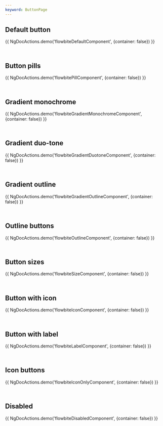 ```yaml
---
keyword: ButtonPage
---
```


## Default button

{{ NgDocActions.demo('flowbiteDefaultComponent', {container: false}) }}

```angular-html file="./_default.component.ts"#L10-L16 group="default" name="html"

```

```angular-ts file="./_default.component.ts"#L1-L1 group="default" name="typescript"

```

## Button pills

{{ NgDocActions.demo('flowbitePillComponent', {container: false}) }}

```angular-html file="./_pill.component.ts"#L10-L39 group="pill" name="html"

```

```angular-ts file="./_pill.component.ts"#L1-L1 group="pill" name="typescript"

```

## Gradient monochrome

{{ NgDocActions.demo('flowbiteGradientMonochromeComponent', {container: false}) }}

```angular-html file="./_gradient-monochrome.component.ts"#L10-L17 group="gradient-monochrome" name="html"

```

```angular-ts file="./_gradient-monochrome.component.ts"#L1-L1 group="gradient-monochrome" name="typescript"

```

## Gradient duo-tone

{{ NgDocActions.demo('flowbiteGradientDuotoneComponent', {container: false}) }}

```angular-html file="./_gradient-duotone.component.ts"#L10-L16 group="gradient-duotone" name="html"

```

```angular-ts file="./_gradient-duotone.component.ts"#L1-L1 group="gradient-duotone" name="typescript"

```

## Gradient outline

{{ NgDocActions.demo('flowbiteGradientOutlineComponent', {container: false}) }}

```angular-html file="./_gradient-outline.component.ts"#L10-L44 group="gradient-outline" name="html"

```

```angular-ts file="./_gradient-outline.component.ts"#L1-L1 group="gradient-outline" name="typescript"

```

## Outline buttons

{{ NgDocActions.demo('flowbiteOutlineComponent', {container: false}) }}

```angular-html file="./_outline.component.ts"#L10-L35 group="outline" name="html"

```

```angular-ts file="./_outline.component.ts"#L1-L1 group="outline" name="typescript"

```

## Button sizes

{{ NgDocActions.demo('flowbiteSizeComponent', {container: false}) }}

```angular-html file="./_size.component.ts"#L10-L14 group="size" name="html"

```

```angular-ts file="./_size.component.ts"#L1-L1 group="size" name="typescript"

```

## Button with icon

{{ NgDocActions.demo('flowbiteIconComponent', {container: false}) }}

```angular-html file="./_icon.component.ts"#L11-L22 group="icon" name="html"

```

```angular-ts file="./_icon.component.ts"#L1-L2 group="icon" name="typescript"

```

## Button with label

{{ NgDocActions.demo('flowbiteLabelComponent', {container: false}) }}

```angular-html file="./_label.component.ts"#L10-L18 group="label" name="html"

```

```angular-ts file="./_label.component.ts"#L1-L2 group="label" name="typescript"

```

## Icon buttons

{{ NgDocActions.demo('flowbiteIconOnlyComponent', {container: false}) }}

```angular-html file="./_icon-only.component.ts"#L11-L32 group="icon-only" name="html"

```

```angular-ts file="./_icon-only.component.ts"#L1-L2 group="icon-only" name="typescript"

```

## Disabled

{{ NgDocActions.demo('flowbiteDisabledComponent', {container: false}) }}

```angular-html file="./_disabled.component.ts"#L10-L15 group="disabled" name="html"

```

```angular-ts file="./_disabled.component.ts"#L1-L1 group="disabled" name="typescript"

```
